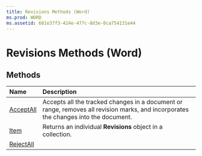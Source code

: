 ```yaml
---
title: Revisions Methods (Word)
ms.prod: WORD
ms.assetid: 681e37f3-424e-477c-8d3e-0ca754131e44
---
```



# Revisions Methods (Word)

## Methods



|**Name**|**Description**|
|:-----|:-----|
|[AcceptAll](revisions-acceptall-method-word.md)|Accepts all the tracked changes in a document or range, removes all revision marks, and incorporates the changes into the document.|
|[Item](revisions-item-method-word.md)|Returns an individual  **Revisions** object in a collection.|
|[RejectAll](revisions-rejectall-method-word.md)||

